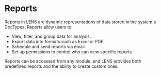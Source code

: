 # Reports

Reports in LENS are dynamic representations of data stored in the system's DocTypes. Reports allow users to:

-   View, filter, and group data for analysis.
-   Export data into formats such as Excel or PDF.
-   Schedule and send reports via email.
-   Set up permissions to control who can view specific reports.

Reports can be accessed from any module, and LENS provides both predefined reports and the ability to create custom ones.


<!--stackedit_data:
eyJoaXN0b3J5IjpbMTA1MDIxNTY4OF19
-->